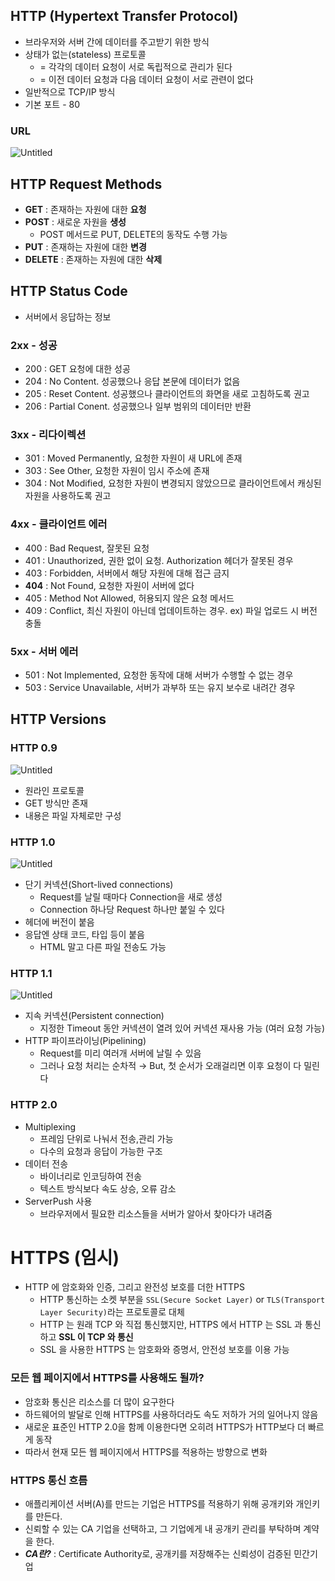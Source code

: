 ## HTTP (Hypertext Transfer Protocol)

- 브라우저와 서버 간에 데이터를 주고받기 위한 방식
- 상태가 없는(stateless) 프로토콜
  - = 각각의 데이터 요청이 서로 독립적으로 관리가 된다
  - = 이전 데이터 요청과 다음 데이터 요청이 서로 관련이 없다
- 일반적으로 TCP/IP 방식
- 기본 포트 - 80

### URL

![Untitled](https://s3-us-west-2.amazonaws.com/secure.notion-static.com/6c43b630-b769-4e89-b201-74fcab7553f6/Untitled.png)

## HTTP Request Methods

- **GET** : 존재하는 자원에 대한 **요청**
- **POST** : 새로운 자원을 **생성**
  - POST 메서드로 PUT, DELETE의 동작도 수행 가능
- **PUT** : 존재하는 자원에 대한 **변경**
- **DELETE** : 존재하는 자원에 대한 **삭제**

## HTTP Status Code

- 서버에서 응답하는 정보

### **2xx - 성공**

- 200 : GET 요청에 대한 성공
- 204 : No Content. 성공했으나 응답 본문에 데이터가 없음
- 205 : Reset Content. 성공했으나 클라이언트의 화면을 새로 고침하도록 권고
- 206 : Partial Conent. 성공했으나 일부 범위의 데이터만 반환

### 3xx - 리다이렉션

- 301 : Moved Permanently, 요청한 자원이 새 URL에 존재
- 303 : See Other, 요청한 자원이 임시 주소에 존재
- 304 : Not Modified, 요청한 자원이 변경되지 않았으므로 클라이언트에서 캐싱된 자원을 사용하도록 권고

### 4xx - 클라이언트 에러

- 400 : Bad Request, 잘못된 요청
- 401 : Unauthorized, 권한 없이 요청. Authorization 헤더가 잘못된 경우
- 403 : Forbidden, 서버에서 해당 자원에 대해 접근 금지
- **404** : Not Found, 요청한 자원이 서버에 없다
- 405 : Method Not Allowed, 허용되지 않은 요청 메서드
- 409 : Conflict, 최신 자원이 아닌데 업데이트하는 경우. ex) 파일 업로드 시 버전 충돌

### 5xx - 서버 에러

- 501 : Not Implemented, 요청한 동작에 대해 서버가 수행할 수 없는 경우
- 503 : Service Unavailable, 서버가 과부하 또는 유지 보수로 내려간 경우

## HTTP Versions

### HTTP 0.9

![Untitled](https://s3-us-west-2.amazonaws.com/secure.notion-static.com/316d2e71-0d3b-477b-9b3e-1f9e08d2b507/Untitled.png)

- 원라인 프로토콜
- GET 방식만 존재
- 내용은 파일 자체로만 구성

### HTTP 1.0

![Untitled](https://s3-us-west-2.amazonaws.com/secure.notion-static.com/ae07ee1c-65c1-42d3-b596-8f97a145843d/Untitled.png)

- 단기 커넥션(Short-lived connections)
  - Request를 날릴 때마다 Connection을 새로 생성
  - Connection 하나당 Request 하나만 붙일 수 있다
- 헤더에 버전이 붙음
- 응답엔 상태 코드, 타입 등이 붙음
  - HTML 말고 다른 파일 전송도 가능

### **HTTP 1.1**

![Untitled](https://s3-us-west-2.amazonaws.com/secure.notion-static.com/0413261d-ae8c-4b0e-b9f3-d7c2644e2fdc/Untitled.png)

- 지속 커넥션(Persistent connection)
  - 지정한 Timeout 동안 커넥션이 열려 있어 커넥션 재사용 가능 (여러 요청 가능)
- HTTP 파이프라이닝(Pipelining)
  - Request를 미리 여러개 서버에 날릴 수 있음
  - 그러나 요청 처리는 순차적 → But, 첫 순서가 오래걸리면 이후 요청이 다 밀린다

### **HTTP 2.0**

- Multiplexing
  - 프레임 단위로 나눠서 전송,관리 가능
  - 다수의 요청과 응답이 가능한 구조
- 데이터 전송
  - 바이너리로 인코딩하여 전송
  - 텍스트 방식보다 속도 상승, 오류 감소
- ServerPush 사용
  - 브라우저에서 필요한 리소스들을 서버가 알아서 찾아다가 내려줌

# HTTPS (임시)

- HTTP 에 암호화와 인증, 그리고 완전성 보호를 더한 HTTPS
  - HTTP 통신하는 소켓 부분을 `SSL(Secure Socket Layer)` or `TLS(Transport Layer Security)`라는 프로토콜로 대체
  - HTTP 는 원래 TCP 와 직접 통신했지만, HTTPS 에서 HTTP 는 SSL 과 통신하고 **SSL 이 TCP 와 통신**
  - SSL 을 사용한 HTTPS 는 암호화와 증명서, 안전성 보호를 이용 가능

### **모든 웹 페이지에서 HTTPS를 사용해도 될까?**

- 암호화 통신은 리소스를 더 많이 요구한다
- 하드웨어의 발달로 인해 HTTPS를 사용하더라도 속도 저하가 거의 일어나지 않음
- 새로운 표준인 HTTP 2.0을 함께 이용한다면 오히려 HTTPS가 HTTP보다 더 빠르게 동작
- 따라서 현재 모든 웹 페이지에서 HTTPS를 적용하는 방향으로 변화

### **HTTPS 통신 흐름**

- 애플리케이션 서버(A)를 만드는 기업은 HTTPS를 적용하기 위해 공개키와 개인키를 만든다.
- 신뢰할 수 있는 CA 기업을 선택하고, 그 기업에게 내 공개키 관리를 부탁하며 계약을 한다.
- **_CA란?_** : Certificate Authority로, 공개키를 저장해주는 신뢰성이 검증된 민간기업

